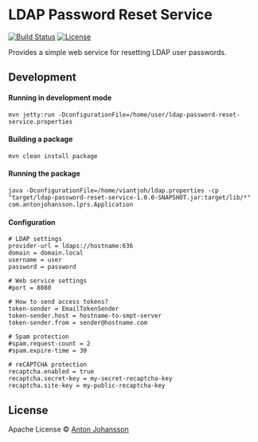 # LDAP Password Reset Service

[![Build Status](https://img.shields.io/travis/anton-johansson/ldap-password-reset-service/master.svg)](https://travis-ci.org/anton-johansson/ldap-password-reset-service)
[![License](https://img.shields.io/hexpm/l/plug.svg?maxAge=2592000)](https://raw.githubusercontent.com/anton-johansson/ldap-password-reset-service/master/LICENSE)

Provides a simple web service for resetting LDAP user passwords.


## Development

#### Running in development mode
```mvn jetty:run -DconfigurationFile=/home/user/ldap-password-reset-service.properties```

#### Building a package
```mvn clean install package```

#### Running the package
```java -DconfigurationFile=/home/viantjoh/ldap.properties -cp "target/ldap-password-reset-service-1.0.0-SNAPSHOT.jar:target/lib/*" com.antonjohansson.lprs.Application```

#### Configuration
```
# LDAP settings
provider-url = ldaps://hostname:636
domain = domain.local
username = user
password = password

# Web service settings
#port = 8080

# How to send access tokens?
token-sender = EmailTokenSender
token-sender.host = hostname-to-smpt-server
token-sender.from = sender@hostname.com

# Spam protection
#spam.request-count = 2
#spam.expire-time = 30

# reCAPTCHA protection
recaptcha.enabled = true
recaptcha.secret-key = my-secret-recaptcha-key
recaptcha.site-key = my-public-recaptcha-key
```

## License

Apache License © [Anton Johansson](https://github.com/anton-johansson)
